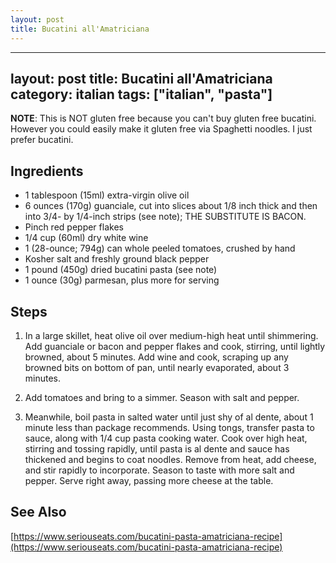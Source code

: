 ```yaml
---
layout: post
title: Bucatini all'Amatriciana
---
```


---
layout: post
title: Bucatini all'Amatriciana
category: italian
tags: ["italian", "pasta"]
---
**NOTE**: This is NOT gluten free because you can't buy gluten free bucatini.  However you could easily make it gluten free via Spaghetti noodles.  I just prefer bucatini.

## Ingredients

* 1 tablespoon (15ml) extra-virgin olive oil
* 6 ounces (170g) guanciale, cut into slices about 1/8 inch thick and then into 3/4- by 1/4-inch strips (see note); THE SUBSTITUTE IS BACON.
* Pinch red pepper flakes
* 1/4 cup (60ml) dry white wine
* 1 (28-ounce; 794g) can whole peeled tomatoes, crushed by hand
* Kosher salt and freshly ground black pepper
* 1 pound (450g) dried bucatini pasta (see note)
* 1 ounce (30g) parmesan, plus more for serving

## Steps

1. In a large skillet, heat olive oil over medium-high heat until shimmering. Add guanciale or bacon and pepper flakes and cook, stirring, until lightly browned, about 5 minutes. Add wine and cook, scraping up any browned bits on bottom of pan, until nearly evaporated, about 3 minutes.

2. Add tomatoes and bring to a simmer. Season with salt and pepper.

3. Meanwhile, boil pasta in salted water until just shy of al dente, about 1 minute less than package recommends. Using tongs, transfer pasta to sauce, along with 1/4 cup pasta cooking water. Cook over high heat, stirring and tossing rapidly, until pasta is al dente and sauce has thickened and begins to coat noodles. Remove from heat, add cheese, and stir rapidly to incorporate. Season to taste with more salt and pepper. Serve right away, passing more cheese at the table.

## See Also

[https://www.seriouseats.com/bucatini-pasta-amatriciana-recipe](https://www.seriouseats.com/bucatini-pasta-amatriciana-recipe)
